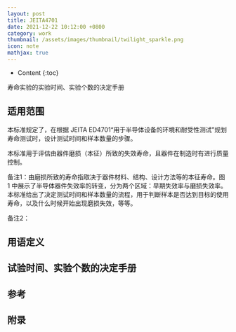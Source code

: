 ```yaml
---
layout: post
title: JEITA4701 
date: 2021-12-22 10:12:00 +0800
category: work
thumbnail: /assets/images/thumbnail/twilight_sparkle.png
icon: note
mathjax: true
---
```


* Content
{:toc}

寿命实验的实验时间、实验个数的决定手册

<!--more-->

## 适用范围

本标准规定了，在根据 JEITA ED4701“用于半导体设备的环境和耐受性测试”规划寿命测试时，设计测试时间和样本数量的步骤。

本标准用于评估由器件磨损（本征）所致的失效寿命，且器件在制造时有进行质量控制。

备注1：由磨损所致的寿命指取决于器件材料、结构、设计方法等的本征寿命。图 1 中展示了半导体器件失效率的转变，分为两个区域：早期失效率与磨损失效率。本标准给出了决定测试时间和样本数量的流程，用于判断样本是否达到目标的使用寿命，以及什么时候开始出现磨损失效，等等。

备注2：

## 用语定义

## 试验时间、实验个数的决定手册

## 参考

## 附录